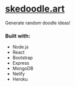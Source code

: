 # [skedoodle.art](https://www.skedoodle.art/)
Generate random doodle ideas!

### Built with:
- Node.js
- React
- Bootstrap
- Express
- MongoDB
- Nelify
- Heroku

